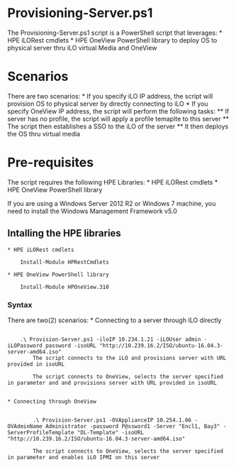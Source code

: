 # Provisioning-Server.ps1
The Provisioning-Server.ps1 script is a PowerShell script that leverages:
    * HPE iLORest cmdlets
    * HPE OneView PowerShell library 
to deploy OS to physical server thru iLO virtual Media and OneView

# Scenarios
There are two scenarios:
    * If you specify iLO IP address, the script will provision OS to physical server by directly connecting to iLO
    * If you specify OneView IP address, the script will perform the following tasks:
        ** If server has no profile, the script will apply a profile temaplte to this server
        ** The script then establishes a SSO to the iLO of the server
        ** It then deploys the OS thru virtual media

# Pre-requisites
The script requires the following HPE Libraries:
    * HPE iLORest cmdlets
    * HPE OneView PowerShell library 

If you are using a Windows Server 2012 R2 or Windows 7 machine, you need to install the Windows Management Framework v5.0


## Intalling the HPE libraries
    * HPE iLORest cmdlets 
```
    Install-Module HPRestCmdlets
```    
    * HPE OneView PowerShell library
```
    Install-Module HPOneView.310
``` 


### Syntax

There are two(2) scenarios:
    * Connecting to a server through ILO directly
```

    .\ Provision-Server.ps1 -iloIP 10.234.1.21 -iLOUser admin -iLOPassword password -isoURL "http://10.239.16.2/ISO/ubuntu-16.04.3-server-amd64.iso" 
        The script connects to the iLO and provisions server with URL provided in isoURL

        The script connects to OneView, selects the server specified in parameter and and provisions server with URL provided in isoURL


```

    * Connecting through OneView
```

        .\ Provision-Server.ps1 -OVApplianceIP 10.254.1.66 -OVAdminName Administrator -password P@ssword1 -Server "Encl1, Bay3" -ServerProfileTemplate "DL-Template" -isoURL "http://10.239.16.2/ISO/ubuntu-16.04.3-server-amd64.iso"

        The script connects to OneView, selects the server specified in parameter and enables iLO IPMI on this server

```
